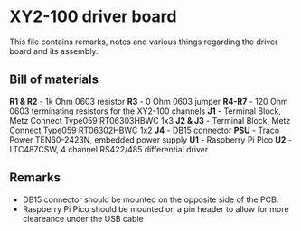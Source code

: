 # XY2-100 driver board

This file contains remarks, notes and various things regarding the driver board and its assembly.

## Bill of materials

**R1 & R2** - 1k Ohm 0603 resistor
**R3** - 0 Ohm 0603 jumper
**R4-R7** - 120 Ohm 0603 terminating resistors for the XY2-100 channels
**J1** - Terminal Block, Metz Connect Type059 RT06303HBWC 1x3
**J2 & J3** - Terminal Block, Metz Connect  Type059 RT06302HBWC 1x2
**J4** - DB15 connector
**PSU** - Traco Power TEN60-2423N, embedded power supply
**U1** - Raspberry Pi Pico
**U2** - LTC487CSW, 4 channel RS422/485 differential driver

## Remarks

- DB15 connector should be mounted on the opposite side of the PCB.
- Raspberry Pi Pico should be mounted on a pin header to allow for more cleareance under the USB cable
